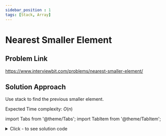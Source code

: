 ```yaml
---
sidebar_position : 1
tags: [Stack, Array]
---
```


# Nearest Smaller Element

## Problem Link
https://www.interviewbit.com/problems/nearest-smaller-element/

## Solution Approach
Use stack to find the previous smaller element.

Expected Time complexity: $O(n)$

import Tabs from '@theme/Tabs';
import TabItem from '@theme/TabItem';

<details><summary>Click - to see solution code</summary>

<Tabs>
<TabItem value="cpp" label="C++">

```cpp
vector<int> Solution::prevSmaller(vector<int> &A) {
    int n = A.size();
    stack<int> st;
    st.push(-1);
    vector<int> ans(n);
    for (int i = 0; i < n; i++) {
        while (st.top() >= A[i]) st.pop();
        ans[i] = st.top();
        st.push(A[i]);
    }
    return ans;
}
```
</TabItem>
</Tabs>

</details>
